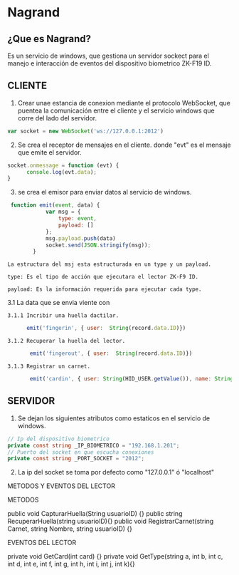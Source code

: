 # Nagrand

## ¿Que es Nagrand?
Es un servicio de windows, que gestiona un servidor sockect para el manejo e interacción de eventos del dispositivo biometrico ZK-F19 ID.

## CLIENTE

1. Crear unae estancia de conexion mediante el protocolo WebSocket, que puentea la comunicación entre el cliente y el servicio windows que corre del lado del servidor.
```js
var socket = new WebSocket('ws://127.0.0.1:2012')
```

2. Se crea el receptor de mensajes en el cliente. donde "evt" es el mensaje que emite el servidor.
```js
socket.onmessage = function (evt) {
      console.log(evt.data);
}
```
3. se crea el emisor para  enviar datos al servicio de windows.

```js
 function emit(event, data) {
            var msg = {
                type: event,
                payload: []
            };
            msg.payload.push(data)
            socket.send(JSON.stringify(msg));
        } 
```
	La estructura del msj esta estructurada en un type y un payload.

	type: Es el tipo de acción que ejecutara el lector ZK-F9 ID.

	payload: Es la información requerida para ejecutar cada type. 
 

3.1 La data que se envia viente con 

	3.1.1 Incribir una huella dactilar.
```js
      emit('fingerin', { user:  String(record.data.ID)})
```

	3.1.2 Recuperar la huella del lector.
```js
       emit('fingerout', { user:  String(record.data.ID)})
```
	3.1.3 Registrar un carnet.
```js
	   emit('cardin', { user: String(HID_USER.getValue()), name: String(HNOMBRE_USER.getValue()), card: String(record.data.ETIQ_ETIQUETA) })
```

## SERVIDOR


1. Se dejan los siguientes atributos como estaticos en el servicio de windows.
```cs
// Ip del dispositivo biometrico
private const string _IP_BIOMETRICO = "192.168.1.201";
// Puerto del socket en que escucha conexiones
private const string _PORT_SOCKET = "2012";
```
2. La ip del socket se toma por defecto como "127.0.0.1" ó "localhost"

METODOS Y EVENTOS DEL LECTOR

METODOS 
 
  public void CapturarHuella(String usuarioID) {}
  public string RecuperarHuella(string usuarioID){}
  public void RegistrarCarnet(string Carnet, string Nombre, string usuarioID) {}

EVENTOS DEL LECTOR
 
  private void GetCard(int card) {}
  private void GetType(string a, int b, int c, int d, int e, int f, int g, int h, int i, int j, int k){}


